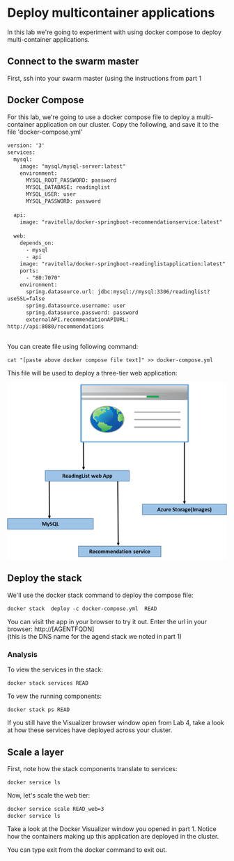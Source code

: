 # Deploy multicontainer applications

In this lab we're going to experiment with using docker compose to deploy multi-container applications.

## Connect to the swarm master
First, ssh into your swarm master (using the instructions from part 1

## Docker Compose
For this lab, we're going to use a docker compose file to deploy a multi-container application on our cluster.  Copy the following, and save it to the file 'docker-compose.yml'

```
version: '3'
services:
  mysql:
    image: "mysql/mysql-server:latest"
    environment:
      MYSQL_ROOT_PASSWORD: password
      MYSQL_DATABASE: readinglist
      MYSQL_USER: user
      MYSQL_PASSWORD: password

  api:
    image: "ravitella/docker-springboot-recommendationservice:latest"

  web:
    depends_on:
      - mysql
      - api
    image: "ravitella/docker-springboot-readinglistapplication:latest"
    ports:
      - "80:7070"
    environment:
      spring.datasource.url: jdbc:mysql://mysql:3306/readinglist?useSSL=false
      spring.datasource.username: user
      spring.datasource.password: password
      externalAPI.recommendationAPIURL: http://api:8080/recommendations
   
```
You can create file using following command:


```
cat "[paste above docker compose file text]" >> docker-compose.yml
```

This file will be used to deploy a three-tier web application:

![app](multicontainer.png)


## Deploy the stack
We'll use the docker stack command to deploy the compose file:

    docker stack  deploy -c docker-compose.yml  READ

You can visit the app in your browser to try it out. Enter the url in your browser: http://[AGENTFQDN] 
<br>(this is the DNS name for the agend stack we noted in part 1)

### Analysis
To view the services in the stack:

    docker stack services READ

To vew the running components:

    docker stack ps READ

If you still have the Visualizer browser window open from Lab 4, take a look at how these services have deployed across your cluster.

## Scale a layer
First, note how the stack components translate to services:

    docker service ls

Now, let's scale the web tier:

    docker service scale READ_web=3
    docker service ls

Take a look at the Docker Visualizer window you opened in part 1.  Notice how the containers making up this application are deployed in the cluster.


You can type exit from the docker command to exit out.

